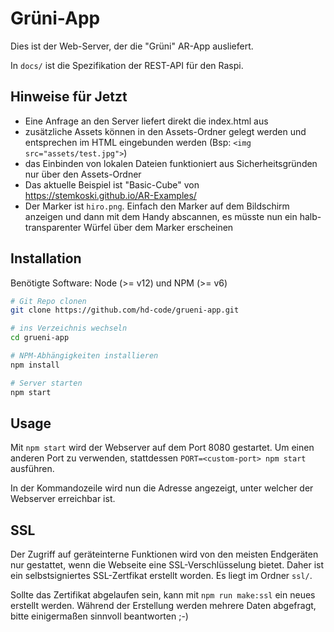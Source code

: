 # Grüni-App

Dies ist der Web-Server, der die "Grüni" AR-App ausliefert.

In `docs/` ist die Spezifikation der REST-API für den Raspi.

## Hinweise für Jetzt

- Eine Anfrage an den Server liefert direkt die index.html aus
- zusätzliche Assets können in den Assets-Ordner gelegt werden und entsprechen im HTML eingebunden werden (Bsp: `<img src="assets/test.jpg">`)
- das Einbinden von lokalen Dateien funktioniert aus Sicherheitsgründen nur über den Assets-Ordner
- Das aktuelle Beispiel ist "Basic-Cube" von https://stemkoski.github.io/AR-Examples/
- Der Marker ist `hiro.png`. Einfach den Marker auf dem Bildschirm anzeigen und dann mit dem Handy abscannen, es müsste nun ein halb-transparenter Würfel über dem Marker erscheinen

## Installation

Benötigte Software: Node (>= v12) und NPM (>= v6)

```sh
# Git Repo clonen
git clone https://github.com/hd-code/grueni-app.git

# ins Verzeichnis wechseln
cd grueni-app

# NPM-Abhängigkeiten installieren
npm install

# Server starten
npm start
```

## Usage

Mit `npm start` wird der Webserver auf dem Port 8080 gestartet. Um einen anderen Port zu verwenden, stattdessen `PORT=<custom-port> npm start` ausführen.

In der Kommandozeile wird nun die Adresse angezeigt, unter welcher der Webserver erreichbar ist.

## SSL

Der Zugriff auf geräteinterne Funktionen wird von den meisten Endgeräten nur gestattet, wenn die Webseite eine SSL-Verschlüsselung bietet. Daher ist ein selbstsigniertes SSL-Zertfikat erstellt worden. Es liegt im Ordner `ssl/`.

Sollte das Zertifikat abgelaufen sein, kann mit `npm run make:ssl` ein neues erstellt werden. Während der Erstellung werden mehrere Daten abgefragt, bitte einigermaßen sinnvoll beantworten ;-)